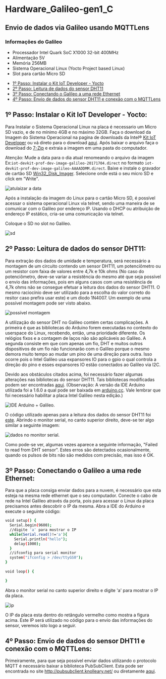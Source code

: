 # Hardware_Galileo-gen1_C
## Envio de dados via Galileo usando MQTTLens
### Informações do Galileo
- Processador Intel Quark SoC X1000 32-bit 400MHz
- Alimentação 5V
- Memória 256MB
- Sistema Operacional Linux (Yocto Project based Linux)
- Slot para cartão Micro SD

* [1º Passo: Instalar o Kit IoT Developer - Yocto](#passo1)
* [2º Passo: Leitura de dados do sensor DHT11](#passo2)
* [3º Passo: Conectando o Galileo a uma rede Ethernet](#passo3)
* [4º Passo: Envio de dados do sensor DHT11 e conexão com o MQTTLens](#passo4)


<a name="passo1"></a>
## 1º Passo: Instalar o Kit IoT Developer - Yocto:

Para Instalar o Sistema Operacional Linux na placa é necessario um Micro SD vazio, e de no mínimo  4GB e no máximo 32GB. Faça o download da Imagem do Sistema Operacional na pagina de downloads da Intel® [Kit IoT Developer](https://software.intel.com/en-us/iot/hardware/galileo/downloads) ou vá direto para o download [aqui](https://software.intel.com/galileo-image/latest). Após baixar o arquivo faça o download do [7-Zip](http://www.7-zip.org/) e extraia a imagem em uma pasta do computador.

Atenção: Mude a data para o dia atual renomeando o arquivo da imagem Ex:``iot-devkit-prof-dev-image-galileo-20171704.direct`` no formato ``iot-devkit-prof-dev-image-galileo-AAAADDMM.direct``. Baixe e instale o gravador de cartão SD [Win32_Disk_Imager](http://sourceforge.net/projects/win32diskimager). Selecione onde está o seu micro SD e click em "Write".

![atulaizar a data](https://cloud.githubusercontent.com/assets/17688443/25824618/718cdf44-3416-11e7-9963-569d5faf189c.png)

Após a instalação da imagem do Linux para o cartão Micro SD, é possível acessar o sistema operacional Linux via telnet, sendo uma maneira de se comunicar com o Galileo por endereço IP. Usando o DHCP ou atribuição de endereço IP estático, cria-se uma comunicação via telnet.

Coloque o SD  no slot no Galileo.
 
![sd](https://cloud.githubusercontent.com/assets/17688443/25824783/e9e28dfe-3416-11e7-809e-418264fc7331.png)

<a name="passo2"></a>
## 2º Passo: Leitura de dados do sensor DHT11:

Para extração dos dados de umidade e temperatura, será necessário a montagem de um circuito contendo um sensor DHT11, um potenciômetro ou um resistor com faixa de valores entre 4,7k e 10k ohms (No caso do potenciômetro, deve-se variar a resistência do mesmo até que seja possível o envio das informações, pois em alguns casos com uma resistência de 4,7k ohms não se consegue efetuar a leitura dos dados do sensor DHT11. O mesmo raciocínio deve ser utilizado para a escolha do valor correto do resitor caso prefira usar este) e um diodo 1N4007. Um exemplo de uma possível montagem pode ser visto abaixo.

![possível montagem](https://posinatel-my.sharepoint.com/personal/andrep_get_inatel_br/_layouts/15/guestaccess.aspx?docid=13aafbe77bdb748ee91ba9fb9d2924b30&authkey=AY6ohm1wdMnJByutQrv7i44)

A utilização do sensor DHT no Galileo contém certas complicações. A primeira é que as bibliotecas do Arduino forem executadas no contexto do userspace do Linux, recebendo, então, uma prioridade diferente. Os relógios fixos e a contagem de laços não são aplicáveis ​​ao Galileo. A segunda consiste em que com apenas um fio, DHT e muitos outros dispositivos de um fio não funcionarão com o Galileo porque o mesmo demora muito tempo ao mudar um pino de uma direção para outra. Isso ocorre pois o Intel Galileo usa expansores IO para o gpio o qual controla a direção do pino e esses expansores IO estão conectados ao Galileo via I2C.

Devido aos obstáculos citados acima, foi necessário fazer algumas alterações nas bibliotecas do sensor DHT11. Tais bibliotecas modificadas podem ser encontradas [aqui](https://github.com/AndreNadalini/Hardware_Galileo-gen1_C/tree/master/Libraries%20for%20DHT).
(Observação: A versão da IDE Arduino utilizada foi a 1.6.0 a qual pode ser baixada em [arduino.cc](https://www.arduino.cc/en/main/OldSoftwareReleases). Vale lembrar que foi necessário habilitar a placa Intel Galileo nesta edição.)

![IDE Arduíno + Galileo](https://posinatel-my.sharepoint.com/personal/andrep_get_inatel_br/_layouts/15/onedrive.aspx?id=%2Fpersonal%2Fandrep_get_inatel_br%2FDocuments%2FIDE%20Arduino%20%2B%20Galileo%2Epng&parent=%2Fpersonal%2Fandrep_get_inatel_br%2FDocuments).

O código utilizado apenas para a leitura dos dados do sensor DHT11 foi [este](https://posinatel-my.sharepoint.com/personal/andrep_get_inatel_br/_layouts/15/onedrive.aspx?id=%2Fpersonal%2Fandrep_get_inatel_br%2FDocuments%2FLeitura%20de%20dados%20do%20sensor%20DHT11%2Etxt&parent=%2Fpersonal%2Fandrep_get_inatel_br%2FDocuments&p=5). Abrindo o monitor serial, no canto superior direito, deve-se ter algo similar a seguinte imagem:

![dados no monitor serial](https://posinatel-my.sharepoint.com/personal/andrep_get_inatel_br/_layouts/15/onedrive.aspx?id=%2Fpersonal%2Fandrep_get_inatel_br%2FDocuments%2FDados%20enviados%20pelo%20sensor%20DHT11%2Epng&parent=%2Fpersonal%2Fandrep_get_inatel_br%2FDocuments).

Como pode-se ver, algumas vezes aparece a seguinte informação, "Failed to read from DHT sensor". Estes erros são detectados ocasionalmente, quando os pulsos de bits não são medidos com precisão, mas isso é OK.

<a name="passo3"></a>
## 3º Passo: Conectando o Galileo a uma rede Ethernet:

Para que a placa consiga enviar dados para a nuvem, é necessário que esta esteja na mesma rede ethernet que o seu computador. Conecte o cabo de rede na Intel Galileo através da porta, pois para acessar o Linux da placa precisamos antes descobrir o IP da mesma. Abra a IDE do Arduino e execute o seguinte código:

```bash
void setup() {
  Serial.begin(9600);
  //digite 'a' para mostrar o IP
  while(Serial.read()!='a'){
    Serial.println("hello");
    delay(1000);
  }
  //ifconfig para serial monitor
  system("ifconfig > /dev/ttyGS0");
}
 
void loop() {
 
}
```
Abra o monitor serial no canto superior direito e digite 'a' para mostrar o IP da placa.

![ip](https://cloud.githubusercontent.com/assets/17688443/25825135/29f54660-3418-11e7-8056-863d2a8f0807.png)

O IP da placa esta dentro do retângulo vermelho como mostra a figura acima. Este IP será utilizado no código para o envio das informações do sensor, veremos isto logo a seguir.

<a name="passo4"></a>
## 4º Passo: Envio de dados do sensor DHT11 e conexão com o MQTTLens:

Primeiramente, para que seja possível enviar dados utilizando o protocolo MQTT é necessário baixar a biblioteca PubSubClient. Esta pode ser encontrada no site http://pubsubclient.knolleary.net/ ou diretamente [aqui](https://github.com/AndreNadalini/Hardware_Galileo-gen1_C/tree/master/PubSubClient).